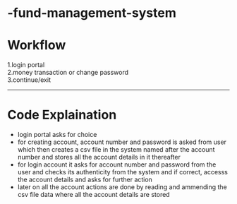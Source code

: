 # -fund-management-system
<h1>Workflow</h1>
<p>
  1.login portal
  <br/>
  2.money transaction or change password
  <br/>
  3.continue/exit
</p>
<hr/>
<h1>Code Explaination</h1>
<ul>
  <li>login portal asks for choice</li>
  <li>for creating account, account number and password is asked from user which then creates a csv file in the system named after the account number and stores all the account details in it thereafter </li>
  <li>for login account it asks for account number and password from the user and checks its authenticity from the system and if correct, accesss the account details and asks for further action</li>
  <li>later on all the account actions are done by reading and ammending the csv file data where all the account details are stored</li>
</ul>

